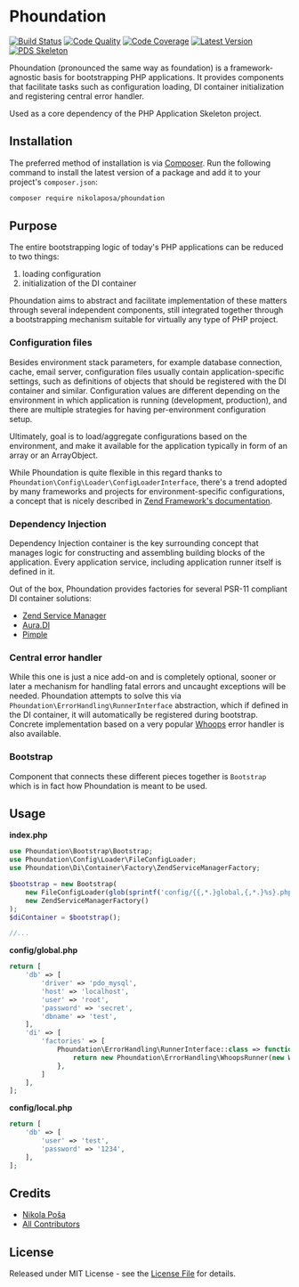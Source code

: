 # Phoundation

[![Build Status][ico-build]][link-build]
[![Code Quality][ico-code-quality]][link-code-quality]
[![Code Coverage][ico-code-coverage]][link-code-coverage]
[![Latest Version][ico-version]][link-packagist]
[![PDS Skeleton][ico-pds]][link-pds]

Phoundation (pronounced the same way as foundation) is a framework-agnostic basis for bootstrapping PHP applications. It provides components that facilitate tasks such as configuration loading, DI container initialization and registering central error handler.

Used as a core dependency of the PHP Application Skeleton project.

## Installation

The preferred method of installation is via [Composer](http://getcomposer.org/). Run the following command to install the latest version of a package and add it to your project's `composer.json`:

```bash
composer require nikolaposa/phoundation
```

## Purpose

The entire bootstrapping logic of today's PHP applications can be reduced to two things:

1. loading configuration
1. initialization of the DI container

Phoundation aims to abstract and facilitate implementation of these matters through several independent components, still integrated together through a bootstrapping mechanism suitable for virtually any type of PHP project. 

### Configuration files

Besides environment stack parameters, for example database connection, cache, email server, configuration files usually contain application-specific settings, such as definitions of objects that should be registered with the DI container and similar. Configuration values are different depending on the environment in which application is running (development, production), and there are multiple strategies for having per-environment configuration setup. 

Ultimately, goal is to load/aggregate configurations based on the environment, and make it available for the application typically in form of an array or an ArrayObject.

While Phoundation is quite flexible in this regard thanks to `Phoundation\Config\Loader\ConfigLoaderInterface`, there's a trend adopted by many frameworks and projects for environment-specific configurations, a concept that is nicely described in [Zend Framework's documentation](https://docs.zendframework.com/tutorials/advanced-config/#environment-specific-application-configuration).

### Dependency Injection

Dependency Injection container is the key surrounding concept that manages logic for constructing and assembling building blocks of the application. Every application service, including application runner itself is defined in it.

Out of the box, Phoundation provides factories for several PSR-11 compliant DI container solutions:

- [Zend Service Manager](https://github.com/zendframework/zend-servicemanager)
- [Aura.DI](https://github.com/auraphp/Aura.Di)
- [Pimple](http://pimple.sensiolabs.org/)

### Central error handler

While this one is just a nice add-on and is completely optional, sooner or later a mechanism for handling fatal errors and uncaught exceptions will be needed. Phoundation attempts to solve this via `Phoundation\ErrorHandling\RunnerInterface` abstraction, which if defined in the DI container, it will automatically be registered during bootstrap. Concrete implementation based on a very popular [Whoops](https://github.com/filp/whoops) error handler is also available.

### Bootstrap

Component that connects these different pieces together is `Bootstrap` which is in fact how Phoundation is meant to be used.

## Usage

**index.php**

```php
use Phoundation\Bootstrap\Bootstrap;
use Phoundation\Config\Loader\FileConfigLoader;
use Phoundation\Di\Container\Factory\ZendServiceManagerFactory;

$bootstrap = new Bootstrap(
    new FileConfigLoader(glob(sprintf('config/{{,*.}global,{,*.}%s}.php', getenv('APP_ENV') ?: 'local'), GLOB_BRACE)),
    new ZendServiceManagerFactory()
);
$diContainer = $bootstrap();

//...
```

**config/global.php**

```php
return [
    'db' => [
        'driver' => 'pdo_mysql',
        'host' => 'localhost',
        'user' => 'root',
        'password' => 'secret',
        'dbname' => 'test',
    ],
    'di' => [
        'factories' => [
            Phoundation\ErrorHandling\RunnerInterface::class => function () {
                return new Phoundation\ErrorHandling\WhoopsRunner(new Whoops\Run());
            },
        ]
    ],
];
```

**config/local.php**

```php
return [
    'db' => [
        'user' => 'test',
        'password' => '1234',
    ],
];
```

## Credits

- [Nikola Poša][link-author]
- [All Contributors][link-contributors]

## License

Released under MIT License - see the [License File](LICENSE) for details.


[ico-version]: https://img.shields.io/packagist/v/nikolaposa/phoundation.svg
[ico-build]: https://travis-ci.org/nikolaposa/phoundation.svg?branch=master
[ico-code-coverage]: https://img.shields.io/scrutinizer/coverage/g/nikolaposa/phoundation.svg?b=master
[ico-code-quality]: https://img.shields.io/scrutinizer/g/nikolaposa/phoundation.svg?b=master
[ico-pds]: https://img.shields.io/badge/pds-skeleton-blue.svg

[link-packagist]: https://packagist.org/packages/nikolaposa/phoundation
[link-build]: https://travis-ci.org/nikolaposa/phoundation
[link-code-coverage]: https://scrutinizer-ci.com/g/nikolaposa/phoundation/code-structure
[link-code-quality]: https://scrutinizer-ci.com/g/nikolaposa/phoundation
[link-pds]: https://github.com/php-pds/skeleton
[link-author]: https://github.com/nikolaposa
[link-contributors]: ../../contributors
